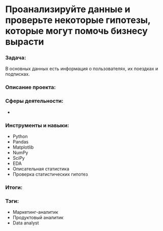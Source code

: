 # Проанализируйте данные и проверьте некоторые гипотезы, которые могут помочь бизнесу вырасти
### Задача:
В основных данных есть информация о пользователях, их поездках и подписках.
### Описание проекта:

### Сферы деятельности:
* 
### Инструменты и навыки: 
* Python
* Pandas
* Matplotlib
* NumPy
* SciPy
* EDA
* Описательная статистика
* Проверка статистических гипотез
### Итоги: 

### Тэги:
* Маркетинг-аналитик
* Продуктовый аналитик
* Data analyst
